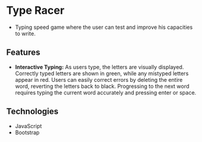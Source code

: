 # Type Racer

- Typing speed game where the user can test and improve his capacities to write.

## Features

- **Interactive Typing:** As users type, the letters are visually displayed. Correctly typed letters are shown in green, while any mistyped letters appear in red. Users can easily correct errors by deleting the entire word, reverting the letters back to black. Progressing to the next word requires typing the current word accurately and pressing enter or space.

## Technologies

- JavaScript
- Bootstrap
